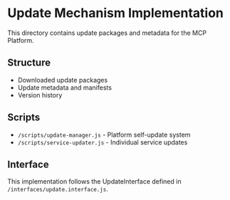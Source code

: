 # Update Mechanism Implementation

This directory contains update packages and metadata for the MCP Platform.

## Structure

- Downloaded update packages
- Update metadata and manifests
- Version history

## Scripts

- `/scripts/update-manager.js` - Platform self-update system
- `/scripts/service-updater.js` - Individual service updates

## Interface

This implementation follows the UpdateInterface defined in `/interfaces/update.interface.js`.